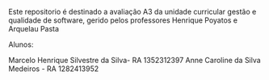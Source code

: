 Este repositorio é destinado a avaliação A3 da unidade curricular gestão e qualidade de software, gerido pelos professores Henrique Poyatos e Arquelau Pasta

Alunos:

Marcelo Henrique Silvestre da Silva- RA 1352312397
Anne Caroline da Silva Medeiros - RA 1282413952 
